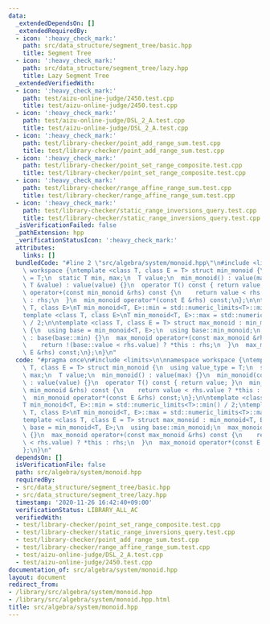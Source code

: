 ```yaml
---
data:
  _extendedDependsOn: []
  _extendedRequiredBy:
  - icon: ':heavy_check_mark:'
    path: src/data_structure/segment_tree/basic.hpp
    title: Segment Tree
  - icon: ':heavy_check_mark:'
    path: src/data_structure/segment_tree/lazy.hpp
    title: Lazy Segment Tree
  _extendedVerifiedWith:
  - icon: ':heavy_check_mark:'
    path: test/aizu-online-judge/2450.test.cpp
    title: test/aizu-online-judge/2450.test.cpp
  - icon: ':heavy_check_mark:'
    path: test/aizu-online-judge/DSL_2_A.test.cpp
    title: test/aizu-online-judge/DSL_2_A.test.cpp
  - icon: ':heavy_check_mark:'
    path: test/library-checker/point_add_range_sum.test.cpp
    title: test/library-checker/point_add_range_sum.test.cpp
  - icon: ':heavy_check_mark:'
    path: test/library-checker/point_set_range_composite.test.cpp
    title: test/library-checker/point_set_range_composite.test.cpp
  - icon: ':heavy_check_mark:'
    path: test/library-checker/range_affine_range_sum.test.cpp
    title: test/library-checker/range_affine_range_sum.test.cpp
  - icon: ':heavy_check_mark:'
    path: test/library-checker/static_range_inversions_query.test.cpp
    title: test/library-checker/static_range_inversions_query.test.cpp
  _isVerificationFailed: false
  _pathExtension: hpp
  _verificationStatusIcon: ':heavy_check_mark:'
  attributes:
    links: []
  bundledCode: "#line 2 \"src/algebra/system/monoid.hpp\"\n#include <limits>\n\nnamespace\
    \ workspace {\ntemplate <class T, class E = T> struct min_monoid {\n  using value_type\
    \ = T;\n  static T min, max;\n  T value;\n  min_monoid() : value(max) {}\n  min_monoid(const\
    \ T &value) : value(value) {}\n  operator T() const { return value; }\n  min_monoid\
    \ operator+(const min_monoid &rhs) const {\n    return value < rhs.value ? *this\
    \ : rhs;\n  }\n  min_monoid operator*(const E &rhs) const;\n};\n\ntemplate <class\
    \ T, class E>\nT min_monoid<T, E>::min = std::numeric_limits<T>::min() / 2;\n\
    template <class T, class E>\nT min_monoid<T, E>::max = std::numeric_limits<T>::max()\
    \ / 2;\n\ntemplate <class T, class E = T> struct max_monoid : min_monoid<T, E>\
    \ {\n  using base = min_monoid<T, E>;\n  using base::min_monoid;\n  max_monoid()\
    \ : base(base::min) {}\n  max_monoid operator+(const max_monoid &rhs) const {\n\
    \    return !(base::value < rhs.value) ? *this : rhs;\n  }\n  max_monoid operator*(const\
    \ E &rhs) const;\n};\n}\n"
  code: "#pragma once\n#include <limits>\n\nnamespace workspace {\ntemplate <class\
    \ T, class E = T> struct min_monoid {\n  using value_type = T;\n  static T min,\
    \ max;\n  T value;\n  min_monoid() : value(max) {}\n  min_monoid(const T &value)\
    \ : value(value) {}\n  operator T() const { return value; }\n  min_monoid operator+(const\
    \ min_monoid &rhs) const {\n    return value < rhs.value ? *this : rhs;\n  }\n\
    \  min_monoid operator*(const E &rhs) const;\n};\n\ntemplate <class T, class E>\n\
    T min_monoid<T, E>::min = std::numeric_limits<T>::min() / 2;\ntemplate <class\
    \ T, class E>\nT min_monoid<T, E>::max = std::numeric_limits<T>::max() / 2;\n\n\
    template <class T, class E = T> struct max_monoid : min_monoid<T, E> {\n  using\
    \ base = min_monoid<T, E>;\n  using base::min_monoid;\n  max_monoid() : base(base::min)\
    \ {}\n  max_monoid operator+(const max_monoid &rhs) const {\n    return !(base::value\
    \ < rhs.value) ? *this : rhs;\n  }\n  max_monoid operator*(const E &rhs) const;\n\
    };\n}\n"
  dependsOn: []
  isVerificationFile: false
  path: src/algebra/system/monoid.hpp
  requiredBy:
  - src/data_structure/segment_tree/basic.hpp
  - src/data_structure/segment_tree/lazy.hpp
  timestamp: '2020-11-26 16:42:40+09:00'
  verificationStatus: LIBRARY_ALL_AC
  verifiedWith:
  - test/library-checker/point_set_range_composite.test.cpp
  - test/library-checker/static_range_inversions_query.test.cpp
  - test/library-checker/point_add_range_sum.test.cpp
  - test/library-checker/range_affine_range_sum.test.cpp
  - test/aizu-online-judge/DSL_2_A.test.cpp
  - test/aizu-online-judge/2450.test.cpp
documentation_of: src/algebra/system/monoid.hpp
layout: document
redirect_from:
- /library/src/algebra/system/monoid.hpp
- /library/src/algebra/system/monoid.hpp.html
title: src/algebra/system/monoid.hpp
---
```

